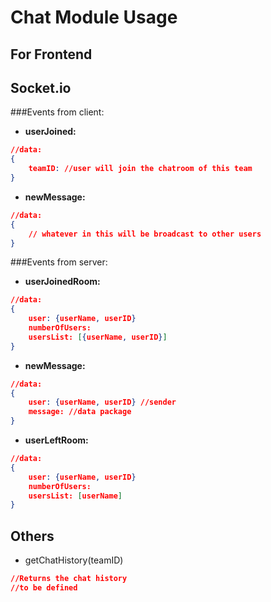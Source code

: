 # Chat Module Usage

## For Frontend

## Socket.io

###Events from client:

* **userJoined:**

```json
//data:
{
    teamID: //user will join the chatroom of this team
}
```

* **newMessage:**
```json
//data:
{
    // whatever in this will be broadcast to other users
}
```
###Events from server:

* **userJoinedRoom:**
```json
//data:
{
    user: {userName, userID}
    numberOfUsers:
    usersList: [{userName, userID}]
}
```
* **newMessage:**
```json
//data:
{
    user: {userName, userID} //sender
    message: //data package
}
```
* **userLeftRoom:**
```json
//data:
{
    user: {userName, userID}
    numberOfUsers:
    usersList: [userName]
}
```

## Others 

* getChatHistory(teamID)
```json
//Returns the chat history
//to be defined
```
